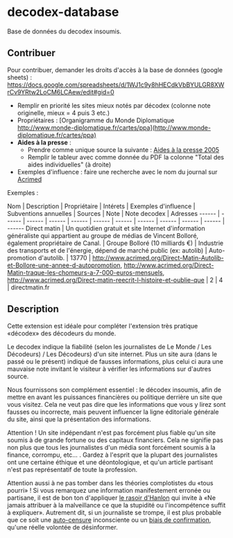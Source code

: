# decodex-database
Base de données du decodex insoumis.

## Contribuer
Pour contribuer, demander les droits d'accès à la base de données (google sheets) : https://docs.google.com/spreadsheets/d/1WJ1c9y8hHECdkVbBYULGR8XWrCv9YRtw2LoCM6LCAew/edit#gid=0

 * Remplir en priorité les sites mieux notés par décodex (colonne note originelle, mieux = 4 puis 3 etc.)
 * Propriétaires : [Organigramme du Monde Diplomatique http://www.monde-diplomatique.fr/cartes/ppa](http://www.monde-diplomatique.fr/cartes/ppa)
 * **Aides à la presse** : 
   * Prendre comme unique source la suivante : [Aides à la presse 2005](http://www.culturecommunication.gouv.fr/content/download/149093/1595779/version/1/file/2016.09.30%20-%20Tableau%20des%20titres%20aid%C3%A9s%20en%202015.pdf)
   * Remplir le tableur avec comme donnée du PDF la colonne "Total des aides individuelles" (à droite)
 * Exemples d'influence : faire une recherche avec le nom du journal sur [Acrimed](http://acrimed.org)
 
 Exemples :
 
 Nom | Description | Propriétaire | Intérets | Exemples d'influence | Subventions annuelles | Sources | Note | Note decodex | Adresses
 ------ | ------ | ------ | ------ | ------ | ------ | ------ | ------ | ------ | ------ | ------ | ------
Direct matin | Un quotidien gratuit et site Internet d'information généraliste qui appartient au groupe de médias de Vincent Bolloré, également propriétaire de Canal. | Groupe Bolloré (10 milliards €) | Industrie des transports et de l'énergie, dépend de marché public (ex: autolib) | Auto-promotion d'autolib. |  13770 | http://www.acrimed.org/Direct-Matin-Autolib-et-Bollore-une-annee-d-autopromotion, http://www.acrimed.org/Direct-Matin-traque-les-chomeurs-a-7-000-euros-mensuels, http://www.acrimed.org/Direct-matin-reecrit-l-histoire-et-oublie-que  | 2 | 4 | directmatin.fr

## Description

Cette extension est idéale pour compléter l'extension très pratique «décodex»
des décodeurs du monde.

Le decodex indique la fiabilité (selon les journalistes de Le Monde / Les
Décodeurs) / Les Décodeurs) d'un site internet. Plus un site aura (dans le
passé ou le présent) indiqué de fausses informations, plus celui ci aura une
mauvaise note invitant le visiteur à vérifier les informations sur d'autres
source.

Nous fournissons son complément essentiel : le décodex insoumis, afin de
mettre en avant les puissances financières ou politique derrière un site que
vous visitez. Cela ne veut pas dire que les informations que vous y lirez sont
fausses ou incorrecte, mais peuvent influencer la ligne éditoriale générale du
site, ainsi que la présentation des informations.

Attention ! Un site indépendant n'est pas forcément plus fiable qu'un site
soumis à de grande fortune ou des capitaux financiers. Cela ne signifie pas
non plus que tous les journalistes d'un média sont forcément soumis à la
finance, corrompu, etc… . Gardez à l'esprit que la plupart des journalistes
ont une certaine éthique et une déontologique, et qu'un article partisant
n'est pas représentatif de toute la profession.

Attention aussi à ne pas tomber dans les théories complotistes du «tous
pourri» ! Si vous remarquez une information manifestement erronée ou partisane,
il est de bon ton d'appliquer <a
href="https://fr.wikipedia.org/wiki/Rasoir_d'Hanlon">le rasoir d'Hanlon</a>
qui invite à «Ne jamais attribuer à la malveillance ce que la stupidité ou
l'incompétence suffit à expliquer». Autrement dit, si un journaliste se
trompe, il est plus probable que ce soit une <a
href="https://fr.wiktionary.org/wiki/autocensure">auto-censure</a>
inconsciente ou un <a
href="https://fr.wikipedia.org/wiki/Biais_de_confirmation">biais de
confirmation</a>, qu'une réelle volontée de désinformer.

